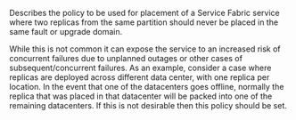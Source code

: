 Describes the policy to be used for placement of a Service Fabric service where two replicas
from the same partition should never be placed in the same fault or upgrade domain.

While this is not common it can expose the service to an increased risk of concurrent failures
due to unplanned outages or other cases of subsequent/concurrent failures. As an example, consider
a case where replicas are deployed across different data center, with one replica per location.
In the event that one of the datacenters goes offline, normally the replica that was placed in that
datacenter will be packed into one of the remaining datacenters. If this is not desirable then this
policy should be set.
